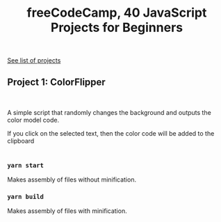 <h1 align="center">freeCodeCamp, 40 JavaScript Projects for Beginners</h1>
<br/>

[See list of projects](https://www.freecodecamp.org/news/javascript-projects-for-beginners)
<br/>

<h2>Project 1: ColorFlipper</h2>
<br/>

A simple script that randomly changes the background and outputs the color model code.

If you click on the selected text, then the color code will be added to the clipboard
<br/>
<br/>

### `yarn start`

Makes assembly of files without minification.

### `yarn build`

Makes assembly of files with minification.